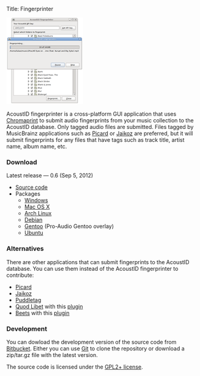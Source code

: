 Title: Fingerprinter

<div class="rightimg">

![Screenshot](/static/fingerprinter-gnome-small.png)

</div>

AcoustID fingerprinter is a cross-platform GUI application that uses
[Chromaprint][chp] to submit audio fingerprints from your music collection
to the AcoustID database. Only tagged audio files are submitted. Files
tagged by MusicBrainz applications such as [Picard][picard] or [Jaikoz][jaikoz]
are preferred, but it will submit fingerprints for any files that have tags
such as track title, artist name, album name, etc.

[chp]: /chromaprint
[picard]: http://musicbrainz.org/doc/Picard
[jaikoz]: http://www.jthink.net/jaikoz/

### Download

Latest release &mdash; 0.6 (Sep 5, 2012)

 * [Source code][src]
 * Packages
     * [Windows][win]
     * [Mac OS X][osx]
     * [Arch Linux](https://aur.archlinux.org/packages/acoustid-fingerprinter/)
     * [Debian](http://packages.debian.org/acoustid-fingerprinter)
     * [Gentoo](http://proaudio.tuxfamily.org/wiki/index.php?title=Usage) (Pro-Audio Gentoo overlay)
     * [Ubuntu][ppa]

[src]: https://bitbucket.org/acoustid/acoustid-fingerprinter/downloads/acoustid-fingerprinter-0.6.tar.gz
[win]: https://bitbucket.org/acoustid/acoustid-fingerprinter/downloads/acoustid-fingerprinter-0.5-win32.zip
[osx]: https://bitbucket.org/acoustid/acoustid-fingerprinter/downloads/acoustid-fingerprinter-0.5-mac.dmg
[ppa]: https://launchpad.net/~luks/+archive/acoustid

### Alternatives

There are other applications that can submit fingerprints to the AcoustID database.
You can use them instead of the AcoustID fingerprinter to contribute:

 * [Picard][picard]
 * [Jaikoz][jaikoz]
 * [Puddletag][Puddletag]
 * [Quod Libet][ql] with this [plugin][qlp]
 * [Beets][beets] with this [plugin][beetschroma]

[ql]: http://code.google.com/p/quodlibet/
[qlp]: http://code.google.com/p/quodlibet/source/browse/plugins/songsmenu/fingerprint.py
[puddletag]: http://puddletag.sourceforge.net/
[beets]: http://beets.radbox.org/
[beetschroma]: http://beets.readthedocs.org/en/latest/plugins/chroma.html

### Development

You can dowload the development version of the source code from [Bitbucket][bb].
Either you can use [Git][git] to clone the repository or download a
zip/tar.gz file with the latest version.

The source code is licensed under the [GPL2+ license][gpl].

[gpl]: http://www.gnu.org/licenses/gpl-2.0.html
[bb]: https://bitbucket.org/acoustid/acoustid-fingerprinter
[git]: http://git-scm.com/
